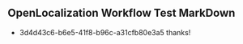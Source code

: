 ## OpenLocalization Workflow Test MarkDown
* 3d4d43c6-b6e5-41f8-b96c-a31cfb80e3a5 
thanks!<!--HONumber=Mar16_HO1-->
